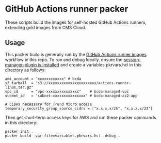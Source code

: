 # GitHub Actions runner packer

These scripts build the images for self-hosted GitHub Actions runners, extending gold images from CMS Cloud.

## Usage

This packer build is generally run by the [GitHub Actions runner images](/.github/workflows/github-actions-runner-images.yml) workflow in this repo. To run and debug locally, ensure the [session-manager-plugin is installed](https://docs.aws.amazon.com/systems-manager/latest/userguide/install-plugin-verify.html) and create a variables.pkrvars.hcl in this directory as follows:

```
ami_account = "xxxxxxxxxxxx" # bcda
s3_tarball  = "s3://xxxxxxxxxxxxxxxxxxxxxx/actions-runner-linux.tar.gz"
vpc_id      = "vpc-xxxxxxxxxxxxxxx"    # bcda-managed-vpc
subnet_id   = "subnet-xxxxxxxxxxxxxxx" # bcda-managed-az2-app

# CIDRs necessary for Trend Micro access
temporary_security_group_source_cidrs = ["x.x.x.x/26", "x.x.x.x/23"]
```

Then get short-term access keys for AWS and run these packer commands in this directory:

```
packer init .
packer build -var-file=variables.pkrvars.hcl -debug .
```

